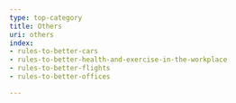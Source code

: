 ```yaml
---
type: top-category
title: Others
uri: others
index:
- rules-to-better-cars
- rules-to-better-health-and-exercise-in-the-workplace
- rules-to-better-flights
- rules-to-better-offices

---
```


